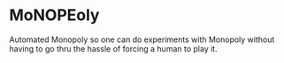 # MoNOPEoly
Automated Monopoly so one can do experiments with Monopoly without having to go thru the hassle of forcing a human to play it.
